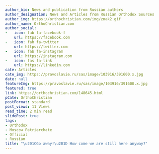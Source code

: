 ```yaml
---
author_bio: News and publication from Russian authors
author_designation: News and Articles from Russian Orthodox Sources
author_img: https://orthochristian.com/img/znak2.gif
author_name: OrthoChristian.com
author_social:
-   icon: fab fa-facebook-f
    url: https://facebook.com
-   icon: fab fa-twitter
    url: https://twitter.com
-   icon: fab fa-instagram
    url: https://instagram.com
-   icon: fas fa-link
    url: https://linkedin.com
cate: Articles
cate_img: https://pravoslavie.ru/sas/image/103916/391600.x.jpg
date: null
featureImg: https://pravoslavie.ru/sas/image/103916/391600.x.jpg
featured: true
link: https://orthochristian.com/148645.html
pCate: OrthoChristian
postFormat: standard
post_views: 11 Views
read_time: 2 min read
slidePost: true
tags:
- Orthodox
- Moscow Patriarchate
- Official
- Russian
title: "\u201CGo away!\u201D How come we are still here anyway?"
---
```

